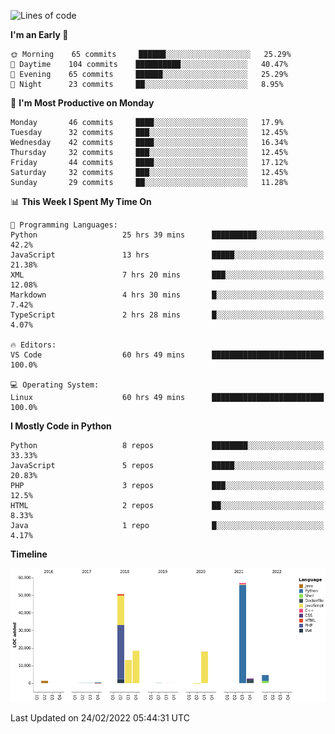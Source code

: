 <!--START_SECTION:waka-->
![Lines of code](https://img.shields.io/badge/From%20Hello%20World%20I%27ve%20Written-166%20Thousand%20lines%20of%20code-blue)

**I'm an Early 🐤** 

```text
🌞 Morning    65 commits     ██████░░░░░░░░░░░░░░░░░░░   25.29% 
🌆 Daytime    104 commits    ██████████░░░░░░░░░░░░░░░   40.47% 
🌃 Evening    65 commits     ██████░░░░░░░░░░░░░░░░░░░   25.29% 
🌙 Night      23 commits     ██░░░░░░░░░░░░░░░░░░░░░░░   8.95%

```
📅 **I'm Most Productive on Monday** 

```text
Monday       46 commits     ████░░░░░░░░░░░░░░░░░░░░░   17.9% 
Tuesday      32 commits     ███░░░░░░░░░░░░░░░░░░░░░░   12.45% 
Wednesday    42 commits     ████░░░░░░░░░░░░░░░░░░░░░   16.34% 
Thursday     32 commits     ███░░░░░░░░░░░░░░░░░░░░░░   12.45% 
Friday       44 commits     ████░░░░░░░░░░░░░░░░░░░░░   17.12% 
Saturday     32 commits     ███░░░░░░░░░░░░░░░░░░░░░░   12.45% 
Sunday       29 commits     ██░░░░░░░░░░░░░░░░░░░░░░░   11.28%

```


📊 **This Week I Spent My Time On** 

```text
💬 Programming Languages: 
Python                   25 hrs 39 mins      ██████████░░░░░░░░░░░░░░░   42.2% 
JavaScript               13 hrs              █████░░░░░░░░░░░░░░░░░░░░   21.38% 
XML                      7 hrs 20 mins       ███░░░░░░░░░░░░░░░░░░░░░░   12.08% 
Markdown                 4 hrs 30 mins       █░░░░░░░░░░░░░░░░░░░░░░░░   7.42% 
TypeScript               2 hrs 28 mins       █░░░░░░░░░░░░░░░░░░░░░░░░   4.07%

🔥 Editors: 
VS Code                  60 hrs 49 mins      █████████████████████████   100.0%

💻 Operating System: 
Linux                    60 hrs 49 mins      █████████████████████████   100.0%

```

**I Mostly Code in Python** 

```text
Python                   8 repos             ████████░░░░░░░░░░░░░░░░░   33.33% 
JavaScript               5 repos             █████░░░░░░░░░░░░░░░░░░░░   20.83% 
PHP                      3 repos             ███░░░░░░░░░░░░░░░░░░░░░░   12.5% 
HTML                     2 repos             ██░░░░░░░░░░░░░░░░░░░░░░░   8.33% 
Java                     1 repo              █░░░░░░░░░░░░░░░░░░░░░░░░   4.17%

```


**Timeline**

![Chart not found](https://raw.githubusercontent.com/telesoho/telesoho/master/charts/bar_graph.png) 


 Last Updated on 24/02/2022 05:44:31 UTC
<!--END_SECTION:waka-->


<!--
**telesoho/telesoho** is a ✨ _special_ ✨ repository because its `README.md` (this file) appears on your GitHub profile.

Here are some ideas to get you started:

- 🔭 I’m currently working on ...
- 🌱 I’m currently learning ...
- 👯 I’m looking to collaborate on ...
- 🤔 I’m looking for help with ...
- 💬 Ask me about ...
- 📫 How to reach me: ...
- 😄 Pronouns: ...
- ⚡ Fun fact: ...
-->
